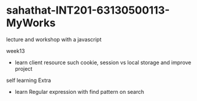 # sahathat-INT201-63130500113-MyWorks
 lecture and workshop with a javascript
 
week13
- learn client resource such cookie, session vs local storage and improve project

self learning Extra
- learn Regular expression with find pattern on search
